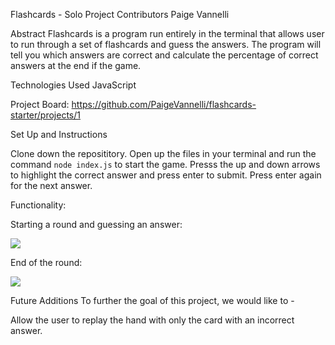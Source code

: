 Flashcards - Solo Project
Contributors
Paige Vannelli

Abstract
Flashcards is a program run entirely in the terminal that allows user to run through a set of flashcards and guess the answers. The program will tell you which answers are correct and calculate the percentage of correct answers at the end if the game. 

Technologies Used
JavaScript

Project Board: 
https://github.com/PaigeVannelli/flashcards-starter/projects/1

Set Up and Instructions

Clone down the reposititory. Open up the files in your terminal and run the command ``` node index.js ``` to start the game. Presss the up and down arrows to highlight the correct answer and press enter to submit. Press enter again for the next answer. 

Functionality:

Starting a round and guessing an answer:

![](./assets/Flashcards1.gif)

End of the round: 

![](./assets/Flashcards2.gif)

Future Additions
To further the goal of this project, we would like to -

Allow the user to replay the hand with only the card with an incorrect answer. 